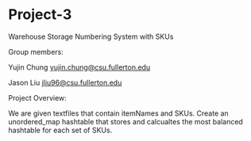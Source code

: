 # Project-3
Warehouse Storage Numbering System with SKUs

Group members:

Yujin Chung yujin.chung@csu.fullerton.edu

Jason Liu jliu96@csu.fullerton.edu

Project Overview:

We are given textfiles that contain itemNames and SKUs.
Create an unordered_map hashtable that stores and
calcualtes the most balanced hashtable for each set of SKUs.